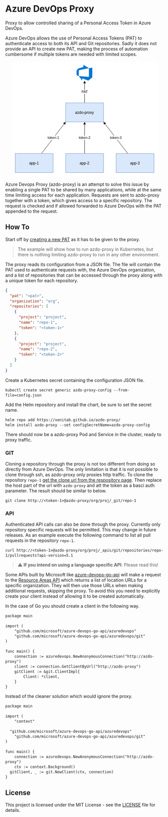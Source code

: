# Azure DevOps Proxy
Proxy to allow controlled sharing of a Personal Access Token in Azure DevOps.

Azure DevOps allows the use of Personal Access Tokens (PAT) to authenticate access to both its
API and Git repositories. Sadly it does not provide an API to create new PAT, making the process
of automation cumbersome if multiple tokens are needed with limited scopes.

<p align="center">
  <img src="./assets/architecture.png">
</p>

Azure Devops Proxy (azdo-proxy) is an attempt to solve this issue by enabling a single PAT
to be shared by many applications, while at the same time limiting access for each application.
Requests are sent to azdo-proxy together with a token, which gives access to a specific repository.
The request is checked and if allowed forwarded to Azure DevOps with the PAT appended to the request.

## How To
Start off by [creating a new PAT](https://docs.microsoft.com/en-us/azure/devops/organizations/accounts/use-personal-access-tokens-to-authenticate?view=azure-devops&tabs=preview-page) as it has to be given to the proxy.

> The example will show how to run azdo-proxy in Kubernetes, but there is nothing limiting azdo-proxy to run in any other environment.

The proxy reads its configuration from a JSON file. The file will contain the PAT used to authenticate requests with, the Azure DevOps organization, and a list of repositories that can be accessed through the proxy along with a unique token for each repository.
```json
{
  "pat": "<pat>",
  "organization": "org",
  "repositories": [
    {
      "project": "project",
      "name": "repo-1",
      "token": "<token-1>"
    },
    {
      "project": "project",
      "name": "repo-2",
      "token": "<token-2>"
    }
  ]
}
```

Create a Kubernetes secret containing the configuration JSON file.
```shell
kubectl create secret generic azdo-proxy-config --from-file=config.json
```

Add the Helm repository and install the chart, be sure to set the secret name.
```shell
helm repo add https://xenitab.github.io/azdo-proxy/
helm install azdo-proxy --set configSecretName=azdo-proxy-config
```

There should now be a azdo-proxy Pod and Service in the cluster, ready to proxy traffic.

### GIT
Cloning a repository through the proxy is not too different from doing so directly from Azure DevOps.
The only limitation is that it is not possible to clone through ssh, as azdo-proxy only proxies http traffic.
To clone the repository `repo-1` [get the clone url from the respository page](https://docs.microsoft.com/en-us/azure/devops/repos/git/clone?view=azure-devops&tabs=visual-studio#get-the-clone-url-to-your-repo).
Then replace the host part of the url with `azdo-proxy` and att the token as a basci auth parameter.
The result should be similar to below.
```shell
git clone http://<token-1>@azdo-proxy/org/proj/_git/repo-1
```

### API
Authenticated API calls can also be done through the proxy. Currently only repository specific
requests will be permitted. This may change in future releases. As an example execute the
following command to list all pull requests in the repository `repo-1`.
```shell
curl http://<token-1>@azdo-proxy/org/proj/_apis/git/repositories/repo-1/pullrequests?api-version=5.1
```

> :warning: **If you intend on using a language specific API**: Please read this!

Some APIs built by Microsoft like [azure-devops-go-api](https://github.com/microsoft/azure-devops-go-api) will make a request to the [Resource Areas API](https://docs.microsoft.com/en-us/azure/devops/extend/develop/work-with-urls?view=azure-devops&tabs=http#how-to-get-an-organizations-url)
which returns a list of location URLs for a specific organization. They will then use those URLs
when making additional requests, skipping the proxy. To avoid this you need to explicitly create
your client instead of allowing it to be created automatically.

In the case of Go you should create a client in the following way.
```golang
package main

import (
	"github.com/microsoft/azure-devops-go-api/azuredevops"
	"github.com/microsoft/azure-devops-go-api/azuredevops/git"
)

func main() {
	connection := azuredevops.NewAnonymousConnection("http://azdo-proxy")
	client := connection.GetClientByUrl("http://azdo-proxy")
	gitClient := &git.ClientImpl{
		Client: *client,
	}
}
```

Instead of the cleaner solution which would ignore the proxy.
```golang
package main

import (
	"context"

  "github.com/microsoft/azure-devops-go-api/azuredevops"
	"github.com/microsoft/azure-devops-go-api/azuredevops/git"
)

func main() {
	connection := azuredevops.NewAnonymousConnection("http://azdo-proxy")
	ctx := context.Background()
  gitClient, _ := git.NewClient(ctx, connection)
}
```

## License
This project is licensed under the MIT License - see the [LICENSE](LICENSE) file for details.

